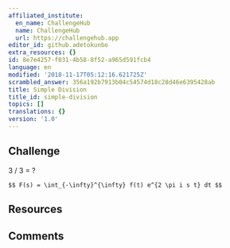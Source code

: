 ```yaml
---
affiliated_institute:
  en_name: ChallengeHub
  name: ChallengeHub
  url: https://challengehub.app
editor_id: github.adetokunbo
extra_resources: {}
id: 8e7e4257-f031-4b58-8f52-a965d591fcb4
language: en
modified: '2018-11-17T05:12:16.621725Z'
scrambled_answer: 356a192b7913b04c54574d18c28d46e6395428ab
title: Simple Division
title_id: simple-division
topics: []
translations: {}
version: '1.0'
---
```


## Challenge
3 / 3 = ?


`$$ F(s) = \int_{-\infty}^{\infty} f(t) e^{2 \pi i s t} dt $$`

## Resources



## Comments




